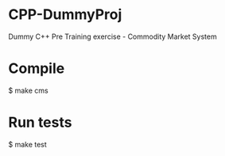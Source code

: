 # CPP-DummyProj
Dummy C++ Pre Training exercise - Commodity Market System

# Compile
$ make cms

# Run tests
$ make test
